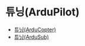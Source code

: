 # 튜닝(ArduPilot)

* [튜닝(ArduCopter)](../SetupView/tuning_arducopter.md)
* [튜닝(ArduSub)](../SetupView/tuning_ardusub.md)
